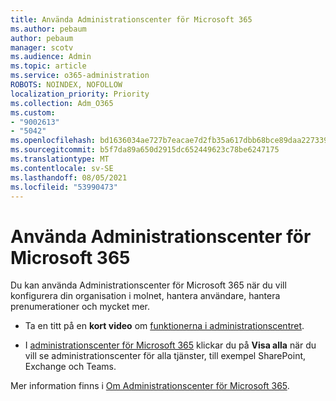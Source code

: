 ```yaml
---
title: Använda Administrationscenter för Microsoft 365
ms.author: pebaum
author: pebaum
manager: scotv
ms.audience: Admin
ms.topic: article
ms.service: o365-administration
ROBOTS: NOINDEX, NOFOLLOW
localization_priority: Priority
ms.collection: Adm_O365
ms.custom:
- "9002613"
- "5042"
ms.openlocfilehash: bd1636034ae727b7eacae7d2fb35a617dbb68bce89daa227339143b735f2a884
ms.sourcegitcommit: b5f7da89a650d2915dc652449623c78be6247175
ms.translationtype: MT
ms.contentlocale: sv-SE
ms.lasthandoff: 08/05/2021
ms.locfileid: "53990473"
---
```

# <a name="using-the-microsoft-365-admin-center"></a>Använda Administrationscenter för Microsoft 365

Du kan använda Administrationscenter för Microsoft 365 när du vill konfigurera din organisation i molnet, hantera användare, hantera prenumerationer och mycket mer.

- Ta en titt på en **kort video** om [funktionerna i administrationscentret](https://www.microsoft.com/videoplayer/embed/RWfvDL).

- I [administrationscenter för Microsoft 365](https://admin.microsoft.com/AdminPortal/Home#/homepage) klickar du på **Visa alla** när du vill se administrationscenter för alla tjänster, till exempel SharePoint, Exchange och Teams.

Mer information finns i [Om Administrationscenter för Microsoft 365](https://docs.microsoft.com/microsoft-365/admin/admin-overview/about-the-admin-center).
